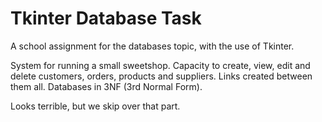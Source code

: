 # Tkinter Database Task

A school assignment for the databases topic, with the use of Tkinter.

System for running a small sweetshop. Capacity to create, view, edit and delete customers, orders, products and suppliers. Links created between them all. Databases in 3NF (3rd Normal Form).

Looks terrible, but we skip over that part.

